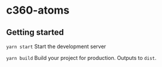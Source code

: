 # c360-atoms

## Getting started

```yarn start```
Start the development server

```yarn build```
Build your project for production. Outputs to `dist`.
